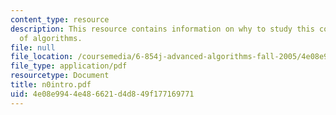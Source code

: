 ```yaml
---
content_type: resource
description: This resource contains information on why to study this course and varieties
  of algorithms.
file: null
file_location: /coursemedia/6-854j-advanced-algorithms-fall-2005/4e08e9944e486621d4d849f177169771_n0intro.pdf
file_type: application/pdf
resourcetype: Document
title: n0intro.pdf
uid: 4e08e994-4e48-6621-d4d8-49f177169771
---
```

